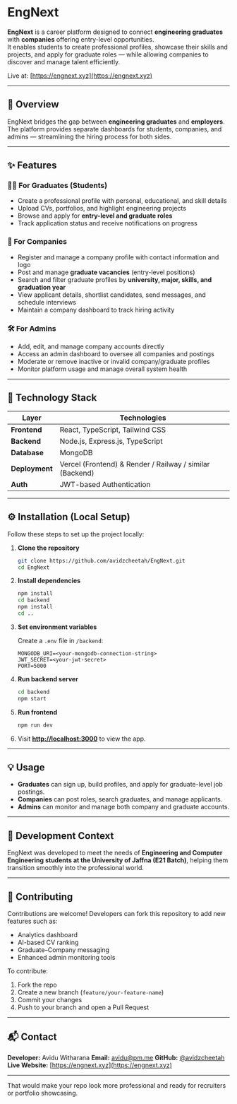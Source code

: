 # EngNext

**EngNext** is a career platform designed to connect **engineering graduates** with **companies** offering entry-level opportunities.  
It enables students to create professional profiles, showcase their skills and projects, and apply for graduate roles — while allowing companies to discover and manage talent efficiently.

Live at: [https://engnext.xyz](https://engnext.xyz)

---

## 🚀 Overview

EngNext bridges the gap between **engineering graduates** and **employers**.  
The platform provides separate dashboards for students, companies, and admins — streamlining the hiring process for both sides.

---

## ✨ Features

### 👩‍🎓 For Graduates (Students)
- Create a professional profile with personal, educational, and skill details  
- Upload CVs, portfolios, and highlight engineering projects  
- Browse and apply for **entry-level and graduate roles**  
- Track application status and receive notifications on progress  

### 🏢 For Companies
- Register and manage a company profile with contact information and logo  
- Post and manage **graduate vacancies** (entry-level positions)  
- Search and filter graduate profiles by **university, major, skills, and graduation year**  
- View applicant details, shortlist candidates, send messages, and schedule interviews  
- Maintain a company dashboard to track hiring activity  

### 🛠️ For Admins
- Add, edit, and manage company accounts directly  
- Access an admin dashboard to oversee all companies and postings  
- Moderate or remove inactive or invalid company/graduate profiles  
- Monitor platform usage and manage overall system health  

---

## 🧩 Technology Stack

| Layer | Technologies |
|-------|---------------|
| **Frontend** | React, TypeScript, Tailwind CSS |
| **Backend** | Node.js, Express.js, TypeScript |
| **Database** | MongoDB |
| **Deployment** | Vercel (Frontend) & Render / Railway / similar (Backend) |
| **Auth** | JWT-based Authentication |

---

## ⚙️ Installation (Local Setup)

Follow these steps to set up the project locally:

1. **Clone the repository**
   ```bash
   git clone https://github.com/avidzcheetah/EngNext.git
   cd EngNext
   ```

2. **Install dependencies**

   ```bash
   npm install
   cd backend
   npm install
   cd ..
   ```

3. **Set environment variables**

   Create a `.env` file in `/backend`:

   ```env
   MONGODB_URI=<your-mongodb-connection-string>
   JWT_SECRET=<your-jwt-secret>
   PORT=5000
   ```

4. **Run backend server**

   ```bash
   cd backend
   npm start
   ```

5. **Run frontend**

   ```bash
   npm run dev
   ```

6. Visit **[http://localhost:3000](http://localhost:3000)** to view the app.

---

## 💡 Usage

* **Graduates** can sign up, build profiles, and apply for graduate-level job postings.
* **Companies** can post roles, search graduates, and manage applicants.
* **Admins** can monitor and manage both company and graduate accounts.

---

## 🧠 Development Context

EngNext was developed to meet the needs of **Engineering and Computer Engineering students at the University of Jaffna (E21 Batch)**, helping them transition smoothly into the professional world.

---

## 🤝 Contributing

Contributions are welcome!
Developers can fork this repository to add new features such as:

* Analytics dashboard
* AI-based CV ranking
* Graduate–Company messaging
* Enhanced admin monitoring tools

To contribute:

1. Fork the repo
2. Create a new branch (`feature/your-feature-name`)
3. Commit your changes
4. Push to your branch and open a Pull Request

---

## 📬 Contact

**Developer:** Avidu Witharana
**Email:** [avidu@pm.me](mailto:avidu@pm.me)
**GitHub:** [@avidzcheetah](https://github.com/avidzcheetah)
**Live Website:** [https://engnext.xyz](https://engnext.xyz)

---

That would make your repo look more professional and ready for recruiters or portfolio showcasing.
```
